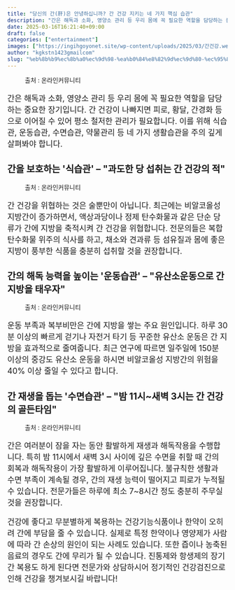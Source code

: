 ```yaml
---
title: "당신의 간(肝)은 안녕하십니까? 간 건강 지키는 네 가지 핵심 습관"
description: "간은 해독과 소화, 영양소 관리 등 우리 몸에 꼭 필요한 역할을 담당하는 중요한 장기입니다. 간 건강이 나빠지면 피로, 황달, 간경화 등으로 이어질 수 있어 평소 철저한 관리가 필요합니다. 이를 위해 식습관, 운동습관, 수면습관, 약물관리 등 네 가지 생활습관을 주의 "
date: 2025-03-16T16:21:40+09:00
draft: false
categories: ["entertainment"]
images: ["https://ingihgoyonet.site/wp-content/uploads/2025/03/간건강.webp", "https://ingihgoyonet.site/wp-content/uploads/2025/03/과도한당섭취-1024x683.jpg", "https://ingihgoyonet.site/wp-content/uploads/2025/03/유산소운동-1-1024x683.jpg", "https://ingihgoyonet.site/wp-content/uploads/2025/03/수면-1-1024x683.jpg"]
author: "kgkstn1423gmailcom"
slug: "%eb%8b%b9%ec%8b%a0%ec%9d%98-%ea%b0%84%e8%82%9d%ec%9d%80-%ec%95%88%eb%85%95%ed%95%98%ec%8b%ad%eb%8b%88%ea%b9%8c-%ea%b0%84-%ea%b1%b4%ea%b0%95-%ec%a7%80%ed%82%a4%eb%8a%94-%eb%84%a4-%ea%b0%80%ec%a7%80"
---
```


<figure ><img src="https://ingihgoyonet.site/wp-content/uploads/2025/03/간건강.webp" alt="" style="aspect-ratio:16/9;object-fit:cover"/><figcaption >출처 : 온라인커뮤니티</figcaption></figure> <p style="font-size:18px">간은 해독과 소화, 영양소 관리 등 우리 몸에 꼭 필요한 역할을 담당하는 중요한 장기입니다. 간 건강이 나빠지면 피로, 황달, 간경화 등으로 이어질 수 있어 평소 철저한 관리가 필요합니다. 이를 위해 식습관, 운동습관, 수면습관, 약물관리 등 네 가지 생활습관을 주의 깊게 살펴봐야 합니다.</p> <h2 >간을 보호하는 '식습관' – "과도한 당 섭취는 간 건강의 적"</h2> <figure ><img src="https://ingihgoyonet.site/wp-content/uploads/2025/03/과도한당섭취-1024x683.jpg" alt="" style="aspect-ratio:16/9;object-fit:cover"/><figcaption >출처 : 온라인커뮤니티</figcaption></figure> <p style="font-size:18px">간 건강을 위협하는 것은 술뿐만이 아닙니다. 최근에는 비알코올성 지방간이 증가하면서, 액상과당이나 정제 탄수화물과 같은 단순 당류가 간에 지방을 축적시켜 간 건강을 위협합니다. 전문의들은 복합 탄수화물 위주의 식사를 하고, 채소와 견과류 등 섬유질과 몸에 좋은 지방이 풍부한 식품을 충분히 섭취할 것을 권장합니다.</p> <h2 >간의 해독 능력을 높이는 '운동습관' – "유산소운동으로 간 지방을 태우자"</h2> <figure ><img src="https://ingihgoyonet.site/wp-content/uploads/2025/03/유산소운동-1-1024x683.jpg" alt="" style="aspect-ratio:16/9;object-fit:cover"/><figcaption >출처 : 온라인커뮤니티</figcaption></figure> <p style="font-size:18px">운동 부족과 복부비만은 간에 지방을 쌓는 주요 원인입니다. 하루 30분 이상의 빠르게 걷기나 자전거 타기 등 꾸준한 유산소 운동은 간 지방을 효과적으로 줄여줍니다. 최근 연구에 따르면 일주일에 150분 이상의 중강도 유산소 운동을 하시면 비알코올성 지방간의 위험을 40% 이상 줄일 수 있다고 합니다.</p> <h2 >간 재생을 돕는 '수면습관' – "밤 11시~새벽 3시는 간 건강의 골든타임"</h2> <figure ><img src="https://ingihgoyonet.site/wp-content/uploads/2025/03/수면-1-1024x683.jpg" alt="" style="aspect-ratio:16/9;object-fit:cover"/><figcaption >출처 : 온라인커뮤니티</figcaption></figure> <p style="font-size:18px">간은 여러분이 잠을 자는 동안 활발하게 재생과 해독작용을 수행합니다. 특히 밤 11시에서 새벽 3시 사이에 깊은 수면을 취할 때 간의 회복과 해독작용이 가장 활발하게 이루어집니다. 불규칙한 생활과 수면 부족이 계속될 경우, 간의 재생 능력이 떨어지고 피로가 누적될 수 있습니다. 전문가들은 하루에 최소 7~8시간 정도 충분히 주무실 것을 권장합니다. </p> <p style="font-size:18px">건강에 좋다고 무분별하게 복용하는 건강기능식품이나 한약이 오히려 간에 부담을 줄 수 있습니다. 실제로 특정 한약이나 영양제가 사람에 따라 간 손상의 원인이 되는 사례도 있습니다. 또한 즙이나 농축된 음료의 경우도 간에 무리가 될 수 있습니다. 진통제와 항생제의 장기간 복용도 하게 된다면 전문가와 상담하시어 정기적인 건강검진으로 인해 건강을 챙겨보시길 바랍니다!</p>
